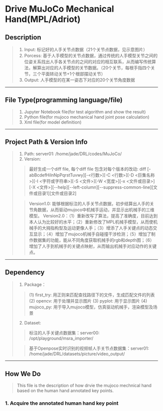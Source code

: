 # Drive MuJoCo Mechanical Hand(MPL/Adriot)

## Description
> 1. Input: 标记好的人手关节点数据（21个关节点数据，见示意图片）
> 2. Porcess: 基于人手模型的关节点数据，通过传统的人手模型关节之间的位姿关系找出人手各关节点的之间的对应的相互联系，从而编写传统算法，解算出对应的人手模型的关节数据。（20个关节，每根手指四个关节，三个平面转动关节+1个根部摆动关节）
> 3. Output: 人手模型的在某一姿态下对应的20个关节角度数据
---

## File Type(programming language/file)
> 1. Jupyter Notebook file(for test algorithm and show the result)
> 2. Python file(for mujoco mechanical hand joint pose calculation)
> 3. Xml file(for model definition)
---

## Project Path & Version Info
> 1. Path: server01: /home/jade/DRL/codes/MuJoCo/
> 2. Version: 
>> 最好生成一个diff file, 每个diff file 包含对每个版本的改动: diff [-abBcdefHilnNpPqrstTuvwy][-<行数>][-C <行数>][-D <巨集名称>][-I <字符或字符串>][-S <文件>][-W <宽度>][-x <文件或目录>][-X <文件>][--help][--left-column][--suppress-common-line][文件或目录1][文件或目录2]
>
>> Version1.0: 能够根据标注的人手关节点数据，初步结算出人手的关节角数据，从而驱动mujoco中机械手运动，并显示出机械手的三维模型。
>> Version2.0：（1）重新改写了算法，提高了准确度，目前达到本人认为比较好的水平；（2）重新修改了MPL机械手模型，从而使机械手的大拇指构型及运动更像人手；（3）增添了人手关键点的动态交互显示；（4）增加了mujoco机械手自碰撞干涉检测；（5）增加了制作数据集的功能，能从不同角度获取机械手的rgb和depth图；（6）增加了人手到机械手的关键点映射，从而输出机械手对应动作的关键点。
---

## Dependency
> 1. Package：
>> (1) first_try: 用正则来匹配查找路径下的文件，生成匹配文件的列表
>> (2) opencv: 用于处理并显示图片
>> (3) pyplot: 用于显示图片
>> (4) mujoco_py: 用于导入mujoco模型，仿真驱动机械手，渲染模型及场景
>
> 2. Dataset: 
>> 标注的人手关键点数据集：server00: /opt/playground/msra_importer/
>
>> 基于Openpose实时识别的视频帧人手关节点数据集：server01: /home/jade/DRL/datasets/picture/video_output/
---

## How We Do
> This file is the description of how drvie the mujoco mechnical hand based on the human hand annotated key points.

### 1. Acquire the annotated human hand key point
> 